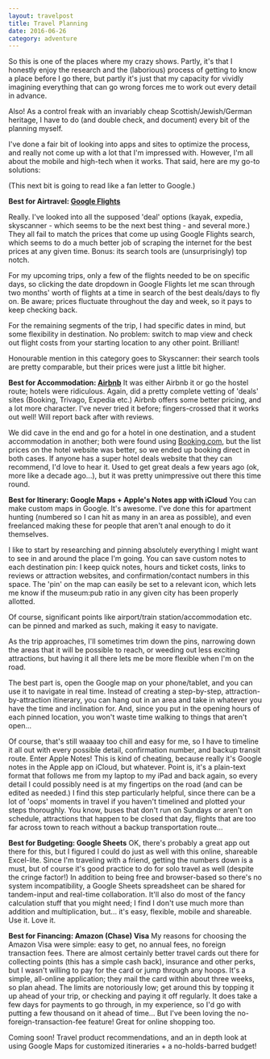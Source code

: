 ```yaml
---
layout: travelpost
title: Travel Planning
date: 2016-06-26
category: adventure
---
```

So this is one of the places where my crazy shows. Partly, it's that I honestly enjoy the research and the (laborious) process of getting to know a place before I go there, but partly it's just that my capacity for vividly imagining everything that can go wrong forces me to work out every detail in advance.

Also! As a control freak with an invariably cheap Scottish/Jewish/German heritage, I have to do (and double check, and document) every bit of the planning myself.

I've done a fair bit of looking into apps and sites to optimize the process, and really not come up with a lot that I'm impressed with. However, I'm all about the mobile and high-tech when it works. That said, here are my go-to solutions:

(This next bit is going to read like a fan letter to Google.)

<strong>Best for Airtravel: <a href="https://www.google.ca/flights/" target="_blank">Google Flights</a></strong>

Really. I've looked into all the supposed 'deal' options (kayak, expedia, skyscanner - which seems to be the next best thing - and several more.) They all fail to match the prices that come up using Google Flights search, which seems to do a much better job of scraping the internet for the best prices at any given time. Bonus: its search tools are (unsurprisingly) top notch. 

For my upcoming trips, only a few of the flights needed to be on specific days, so clicking the date dropdown in Google Flights let me scan through two months' worth of flights at a time in search of the best deals/days to fly on. Be aware; prices fluctuate throughout the day and week, so it pays to keep checking back.

For the remaining segments of the trip, I had specific dates in mind, but some flexibility in destination. No problem: switch to map view and check out flight costs from your starting location to any other point. Brilliant!

Honourable mention in this category goes to Skyscanner: their search tools are pretty comparable, but their prices were just a little bit higher.

<strong>Best for Accommodation: <a href="https://www.airbnb.com/" target="_blank">Airbnb</a></strong>
It was either Airbnb it or go the hostel route; hotels were ridiculous. Again, did a pretty complete vetting of 'deals' sites (Booking, Trivago, Expedia etc.) Airbnb offers some better pricing, and a lot more character. I've never tried it before; fingers-crossed that it works out well! Will report back after with reviews. 

We did cave in the end and go for a hotel in one destination, and a student accommodation in another; both were found using <a href="http://booking.com" target="_blank">Booking.com</a>, but the list prices on the hotel website was better, so we ended up booking direct in both cases. If anyone has a super hotel deals website that they can recommend, I'd love to hear it. Used to get great deals a few years ago (ok, more like a decade ago...), but it was pretty unimpressive out there this time round.

<strong>Best for Itinerary: Google Maps + Apple's Notes app with iCloud</strong>
You can make custom maps in Google. It's awesome. I've done this for apartment hunting (numbered so I can hit as many in an area as possible), and even freelanced making these for people that aren't anal enough to do it themselves.

I like to start by researching and pinning absolutely everything I might want to see in and around the place I'm going. You can save custom notes to each destination pin: I keep quick notes, hours and ticket costs, links to reviews or attraction websites, and confirmation/contact numbers in this space. The 'pin' on the map can easily be set to a relevant icon, which lets me know if the museum:pub ratio in any given city has been properly allotted.

Of course, significant points like airport/train station/accommodation etc. can be pinned and marked as such, making it easy to navigate.

As the trip approaches, I'll sometimes trim down the pins, narrowing down the areas that it will be possible to reach, or weeding out less exciting attractions, but having it all there lets me be more flexible when I'm on the road. 

The best part is, open the Google map on your phone/tablet, and you can use it to navigate in real time. Instead of creating a step-by-step, attraction-by-attraction itinerary, you can hang out in an area and take in whatever you have the time and inclination for. And, since you put in the opening hours of each pinned location, you won't waste time walking to things that aren't open...

Of course, that's still waaaay too chill and easy for me, so I have to timeline it all out with every possible detail, confirmation number, and backup transit route. Enter Apple Notes! This is kind of cheating, because really it's Google notes in the Apple app on iCloud, but whatever. Point is, it's a plain-text format that follows me from my laptop to my iPad and back again, so every detail I could possibly need is at my fingertips on the road (and can be edited as needed.) I find this step particularly helpful, since there can be a lot of 'oops' moments in travel if you haven't timelined and plotted your steps thoroughly. You know, buses that don't run on Sundays or aren't on schedule, attractions that happen to be closed that day, flights that are too far across town to reach without a backup transportation route...

<strong>Best for Budgeting: Google Sheets</strong>
OK, there's probably a great app out there for this, but I figured I could do just as well with this online, shareable Excel-lite. Since I'm traveling with a friend, getting the numbers down is a must, but of course it's good practice to do for solo travel as well (despite the cringe factor!) In addition to being free and browser-based so there's no system incompatibility, a Google Sheets spreadsheet can be shared for tandem-input and real-time collaboration. It'll also do most of the fancy calculation stuff that you might need; I find I don't use much more than addition and multiplication, but... it's easy, flexible, mobile and shareable. Use it. Love it.

<Strong>Best for Financing: Amazon (Chase) Visa</strong>
My reasons for choosing the Amazon Visa were simple: easy to get, no annual fees, no foreign transaction fees. There are almost certainly better travel cards out there for collecting points (this has a simple cash back), insurance and other perks, but I wasn't willing to pay for the card or jump through any hoops. It's a simple, all-online application; they mail the card within about three weeks, so plan ahead. The limits are notoriously low; get around this by topping it up ahead of your trip, or checking and paying it off regularly. It does take a few days for payments to go through, in my experience, so I'd go with putting a few thousand on it ahead of time... But I've been loving the no-foreign-transaction-fee feature! Great for online shopping too.

Coming soon! Travel product recommendations, and an in depth look at using Google Maps for customized itineraries + a no-holds-barred budget!
